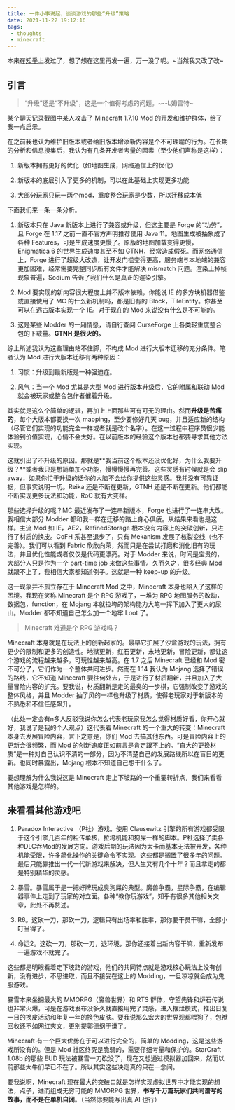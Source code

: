 ```yaml
---
title: 一件小事说起，谈谈游戏的那些“升级”策略
date: 2021-11-22 19:12:16
tags:
 - thoughts
 - minecraft
---
```


本来在[知乎](https://zhuanlan.zhihu.com/p/399605196)上发过了，想了想在这里再发一遍，万一没了呢。~当然我又改了改~

## 引言

> “升级”还是“不升级”，这是一个值得考虑的问题。~--L姆雷特~

某个聊天记录截图中某人攻击了 Minecraft 1.7.10 Mod 的开发和维护群体，给了我一点启示。

在之前我也认为维护旧版本或者给旧版本增添新内容是个不可理喻的行为。在长期的分析和信息搜集后，我认为有几条开发者考量的因素（至少他们声称是这样）：

1. 新版本拥有更好的优化（如地图生成，网络通信上的优化）

2. 新版本的底层引入了更多的机制，可以在此基础上实现更多功能

3. 大部分玩家只玩一两个mod，重度整合玩家是少数，所以迁移成本低


下面我们来一条一条分析。

1. 新版本只在 Java 新版本上进行了兼容或升级，但这主要是 Forge 的“功劳”，且 Forge 在 1.17 之前一直不官方声明推荐使用 Java 11。地图生成被抽象成了各种 Features，可是生成速度更慢了。原版的地图加载变得更慢，Enigmatica 6 的世界生成速度甚至不如 GTNH，经常造成假死。而网络通信上，Forge 进行了超级大改造，让开发门槛变得更高，服务端与本地端的兼容更加困难，经常需要完整同步所有文件才能解决 mismatch 问题。渲染上掉帧现象普遍，Sodium 告诉了我们什么是真正的渲染引擎。

2. Mod 要实现的新内容很大程度上并不版本依赖，你能说 IE 的多方块机器借鉴或直接使用了 MC 的什么新机制吗，都是旧有的 Block，TileEntity。你甚至可以在远古版本实现一个 IE。对于现在的 Mod 来说没有什么是不可能的。

3. 这是某些 Modder 的一厢情愿，请自行查阅 CurseForge 上各类轻重度整合包的下载量。**GTNH 是很火的。**

综上所述我认为这些理由站不住脚，不构成 Mod 进行大版本迁移的充分条件。笔者认为 Mod 进行大版本迁移有两种原因：

1. 习惯：升级到最新版是一种强迫症。

2. 风气：当一个 Mod 尤其是大型 Mod 进行版本升级后，它的附属和联动 Mod 就会被玩家或整合包作者催着升级。


其实就是这么个简单的逻辑，再加上上面那些可有可无的理由。然而**升级是苦痛的**，每个大版本都要换一次 mapping，至少要修好几天 bug，并且适应新的结构（尽管它们实现的功能完全一样或者就是改个名字）。在这一过程中程序员很少能体验到价值实现，心情不会太好。在以前版本的经验这个版本也都要寻求其他方法实现。

这就引出了不升级的原因。那就是**我当前这个版本还没优化好，为什么我要升级？**或者我只是想简单加个功能，慢慢慢慢再完善。这些灵感有时候就是会 slip away，如果你忙于升级的话你的大脑不会给你提供这些灵感。我并没有可靠证据，但事实说明一切。Reika 还是不断在更新，GTNH 还是不断在更新。他们都能不断实现更多玩法和功能，RoC 就有大变样。


那些选择升级的呢？MC 最近发布了一连串新版本，Forge 也进行了一连串大改。我相信大部分 Modder 都和我一样在迁移的路上身心俱疲。从结果来看也是这样。主流 Mod 如 IE，AE2，RefinedStorage 根本没有内容上的突破创新，只进行了材质的换皮。CoFH 系甚至退步了，只有 Mekanism 发展了核裂变线（也不完善）。我们可以看到 Fabric 欣欣向荣，然而只是在尝试打磨和消化旧有的玩法，并且优化性能或者仅仅是代码更漂亮。对于 Modder 来说，时间是宝贵的，大部分人只是作为一个 part-time job 来做这些事情。久而久之，很多经典 Mod 就跟不上了，我相信大家都知道例子。这就是一种 keep-up 的升级。

这一现象并不孤立存在于 Minecraft Mod 之中，Minecraft 本身也陷入了这样的困境。我现在笑称 Minecraft 是个 RPG 游戏了，一堆为 RPG 地图服务的改动，数据包，function，在 Mojang 本就拉垮的架构能力大笔一挥下加入了更大的屎山。Modder 都不知道自己怎么加一个地牢 Loot 了。

> Minecraft 难道是个 RPG 游戏吗？

Minecraft 本身就是在玩法上的创新起家的。最早它扩展了沙盒游戏的玩法，拥有更少的限制和更多的创造性。地狱更新，红石更新，末地更新，冒险更新，都让这个游戏的流程越来越多，可玩性越来越高。在 1.7 之后 Minecraft 已经和 Mod 密不可分了，它们作为一个整体共同进步。然而在 1.14 我认为 Mojang 选择了错误的路线，它不知道 Minecraft 要往何处去，于是进行了材质翻新，并且加入了大量冒险内容的扩充。要我说，材质翻新是走的最臭的一步棋，它强制改变了游戏的整体风格，并且 Modder 抽了风的一样也升级了材质，使得老玩家对于新版本的不熟悉和不信任感飙升。

（此处一定会有n多人反驳我说你怎么代表老玩家我怎么觉得材质好看，你开心就好，我说了是我的个人观点）这代表着 Minecraft 的一个重大的转变：Minecraft 本身去发展冒险内容，言下之意是，你们 Mod 去搞其他东西。可是冒险内容上的更新会很频繁，而 Mod 的创新速度正如前言是肯定跟不上的。“自大的更换材质”是一种对自己认识不清的一部分，因为不清楚自己的发展路线所以在盲目的更新。也同时暴露出，Mojang 根本不知道自己想干什么了。

要想理解为什么我说这是 Minecraft 走上下坡路的一个重要转折点，我们来看看其他游戏是怎样的。

## 来看看其他游戏吧

1. Paradox Interactive （P社）游戏。使用 Clausewitz 引擎的所有游戏都受限于这个引擎几百年的祖传单核，拉垮机能和狗屎一样的脚本。P社选择了卖各种DLC吞Mod的发展方向。游戏后期的玩法因为太卡而基本无法被开发，各种机能受限，许多简化操作的关键命令不实现。这些都是搁置了很多年的问题。最后只能靠推出一代一代新游戏来解决，但人生又有几个十年？而且拿走的都是特别精华的灵感。

2. 暴雪。暴雪属于是一把好牌玩成臭狗屎的典型。魔兽争霸，星际争霸，在编辑器事件上走到了玩家的对立面。各种“教你玩游戏”，知乎有很多其他相关文章，此处不再赘述。

3. R6。这砍一刀，那砍一刀，逻辑只有出场率和胜率，那你要干员干嘛，全部小叮当得了。

4. 命运2。这砍一刀，那砍一刀，退环境，那你还接着出新内容干嘛，重新发布一遍游戏不就完了。

这些都是明眼看着走下坡路的游戏，他们的共同特点就是游戏核心玩法上没有创新，没有进步，不思进取，而且不接受在这上的 Modding，一旦凉凉就会成为鬼服游戏。

暴雪本来坐拥最大的 MMORPG（魔兽世界）和 RTS 群体，守望先锋和炉石传说也非常火爆，可是在游戏发布没多久就直接用完了灵感，进入摆烂模式，推出日复一日的换皮活动和年复一年的换色皮肤。要我说那么宏大的世界观都喂狗了，包袱回收还不如网红爽文，更别提郭德纲于谦了。

Minecraft 有一个巨大优势在于可以进行完全的，简单的 Modding，这是这些游戏所没有的。但是 Mod 社区终究是脆弱的，需要仔细考量和保护的。StarCraft 1.08b 的那些 EUD 玩法被暴雪一刀砍没了，现在又想通过模拟器加回来，然而以前那些大牛们早已不在了。所以其实这些决定真的只在一念间。

要我说啊，Minecraft 现在最大的突破口就是怎样实现虚拟世界中才能实现的想法，点子，进而组成无穷可能的 MMORPG 世界，**书写千万篇玩家们共同谱写的故事，而不是在单机自闭**。（当然你要能写出真 AI 也行）
